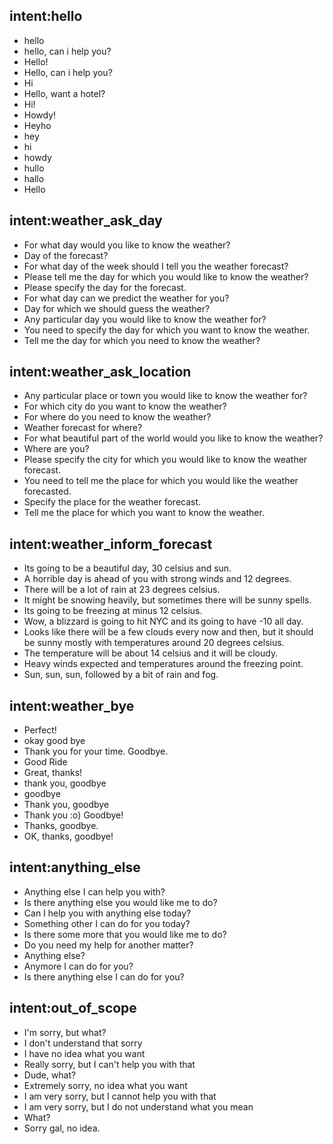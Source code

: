 ## intent:hello
- hello
- hello, can i help you?
- Hello!
- Hello, can i help you?
- Hi
- Hello, want a hotel?
- Hi!
- Howdy!
- Heyho
- hey
- hi
- howdy
- hullo
- hallo
- Hello

## intent:weather_ask_day
- For what day would you like to know the weather?
- Day of the forecast?
- For what day of the week should I tell you the weather forecast?
- Please tell me the day for which you would like to know the weather?
- Please specify the day for the forecast.
- For what day can we predict the weather for you?
- Day for which we should guess the weather?
- Any particular day you would like to know the weather for?
- You need to specify the day for which you want to know the weather.
- Tell me the day for which you need to know the weather?

## intent:weather_ask_location
- Any particular place or town you would like to know the weather for?
- For which city do you want to know the weather?
- For where do you need to know the weather?
- Weather forecast for where?
- For what beautiful part of the world would you like to know the weather?
- Where are you?
- Please specify the city for which you would like to know the weather forecast.
- You need to tell me the place for which you would like the weather forecasted.
- Specify the place for the weather forecast.
- Tell me the place for which you want to know the weather.

## intent:weather_inform_forecast
- Its going to be a beautiful day, 30 celsius and sun.
- A horrible day is ahead of you with strong winds and 12 degrees.
- There will be a lot of rain at 23 degrees celsius.
- It might be snowing heavily, but sometimes there will be sunny spells.
- Its going to be freezing at minus 12 celsius.
- Wow, a blizzard is going to hit NYC and its going to have -10 all day.
- Looks like there will be a few clouds every now and then, but it should be sunny mostly with temperatures around 20 degrees celsius.
- The temperature will be about 14 celsius and it will be cloudy.
- Heavy winds expected and temperatures around the freezing point.
- Sun, sun, sun, followed by a bit of rain and fog.

## intent:weather_bye
- Perfect!
- okay good bye
- Thank you for your time. Goodbye.
- Good Ride
- Great, thanks!
- thank you, goodbye
- goodbye
- Thank you, goodbye
- Thank you :o) Goodbye!
- Thanks, goodbye.
- OK, thanks, goodbye!

## intent:anything_else
- Anything else I can help you with?
- Is there anything else you would like me to do?
- Can I help you with anything else today?
- Something other I can do for you today?
- Is there some more that you would like me to do?
- Do you need my help for another matter?
- Anything else?
- Anymore I can do for you?
- Is there anything else I can do for you?

## intent:out_of_scope
- I'm sorry, but what?
- I don't understand that sorry
- I have no idea what you want
- Really sorry, but I can't help you with that
- Dude, what?
- Extremely sorry, no idea what you want
- I am very sorry, but I cannot help you with that
- I am very sorry, but I do not understand what you mean
- What?
- Sorry gal, no idea.